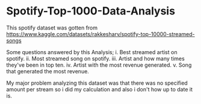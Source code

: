# Spotify-Top-1000-Data-Analysis
This spotify dataset was gotten from https://www.kaggle.com/datasets/rakkesharv/spotify-top-10000-streamed-songs 

Some questions answered by this Analysis;
i. Best streamed artist on spotify.
ii. Most streamed song on spotify.
iii. Artist and how many times they've been in top ten.
iv. Artist with the most revenue generated.
v. Song that generated the most revenue.


My major problem analyzing this dataset was that there was no specified amount per stream so i did my calculation and also i don't how up to date it is.

